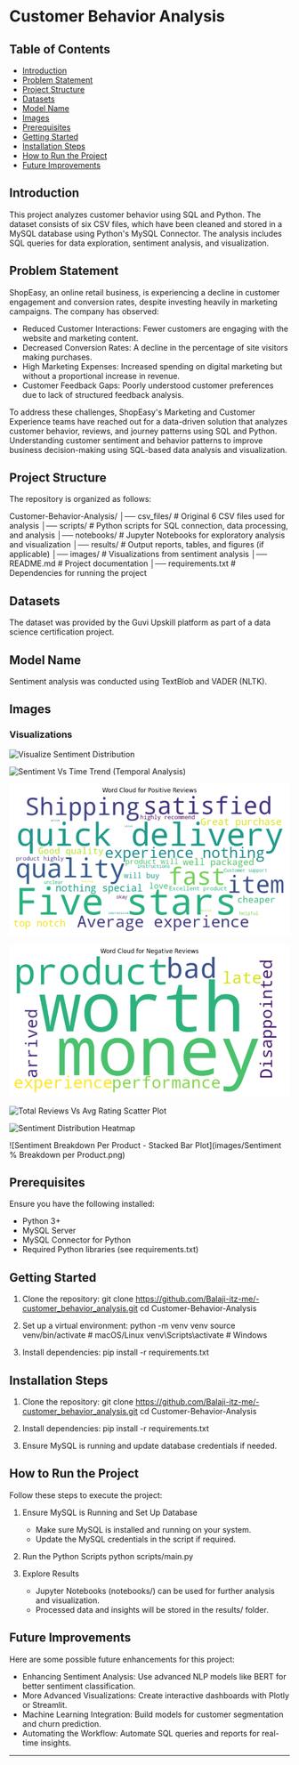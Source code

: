 # Customer Behavior Analysis

## Table of Contents
- [Introduction](#introduction)
- [Problem Statement](#problem-Statement)
- [Project Structure](#project-structure)
- [Datasets](#datasets)
- [Model Name](#model-name)
- [Images](#images)
- [Prerequisites](#prerequisites)
- [Getting Started](#getting-started)
- [Installation Steps](#installation-steps)
- [How to Run the Project](#how-to-run-the-project)
- [Future Improvements](#future-improvements)

## Introduction
This project analyzes customer behavior using SQL and Python. The dataset consists of six CSV files, which have been cleaned and stored in a MySQL database using Python's MySQL Connector. The analysis includes SQL queries for data exploration, sentiment analysis, and visualization.

## Problem Statement
ShopEasy, an online retail business, is experiencing a decline in customer engagement and conversion rates, despite investing heavily in marketing campaigns. The company has observed:

- Reduced Customer Interactions: Fewer customers are engaging with the website and marketing content.
- Decreased Conversion Rates: A decline in the percentage of site visitors making purchases.
- High Marketing Expenses: Increased spending on digital marketing but without a proportional increase in revenue.
- Customer Feedback Gaps: Poorly understood customer preferences due to lack of structured feedback analysis.

To address these challenges, ShopEasy's Marketing and Customer Experience teams have reached out for a data-driven solution that analyzes customer behavior, reviews, and journey patterns using SQL and Python.
Understanding customer sentiment and behavior patterns to improve business decision-making using SQL-based data analysis and visualization.

## Project Structure
The repository is organized as follows:

Customer-Behavior-Analysis/
│── csv_files/          # Original 6 CSV files used for analysis
│── scripts/            # Python scripts for SQL connection, data processing, and analysis
│── notebooks/          # Jupyter Notebooks for exploratory analysis and visualization
│── results/            # Output reports, tables, and figures (if applicable)
│── images/             # Visualizations from sentiment analysis
│── README.md           # Project documentation
│── requirements.txt    # Dependencies for running the project

## Datasets
The dataset was provided by the Guvi Upskill platform as part of a data science certification project.

## Model Name
Sentiment analysis was conducted using TextBlob and VADER (NLTK).

## Images
### Visualizations

![Visualize Sentiment Distribution](images/sentiment_distribution.png)

![Sentiment Vs Time Trend (Temporal Analysis)](images/sentiment_vs_time.png)

![Word Cloud Sentiment for Positive Reviews](images/word_cloud_positive.png)

![Word Cloud Sentiment for Negative Reviews](images/Word_cloud_negative.png)

![Total Reviews Vs Avg Rating Scatter Plot](images/reviews_vs_rating.png)

![Sentiment Distribution Heatmap](images/sentiment_heatmap.png)

![Sentiment Breakdown Per Product - Stacked Bar Plot](images/Sentiment % Breakdown per Product.png)

## Prerequisites
Ensure you have the following installed:
- Python 3+
- MySQL Server
- MySQL Connector for Python
- Required Python libraries (see requirements.txt)

## Getting Started
1. Clone the repository:
      git clone https://github.com/Balaji-itz-me/-customer_behavior_analysis.git
   cd Customer-Behavior-Analysis
   
2. Set up a virtual environment:
      python -m venv venv
   source venv/bin/activate  # macOS/Linux
   venv\Scripts\activate     # Windows
   
3. Install dependencies:
      pip install -r requirements.txt
   

## Installation Steps
1. Clone the repository:
       git clone https://github.com/Balaji-itz-me/-customer_behavior_analysis.git
   cd Customer-Behavior-Analysis
   
2. Install dependencies:
      pip install -r requirements.txt
   
3. Ensure MySQL is running and update database credentials if needed.

## How to Run the Project
Follow these steps to execute the project:

1. Ensure MySQL is Running and Set Up Database
   - Make sure MySQL is installed and running on your system.
   - Update the MySQL credentials in the script if required.

2. Run the Python Scripts
      python scripts/main.py
   

3. Explore Results
   - Jupyter Notebooks (notebooks/) can be used for further analysis and visualization.
   - Processed data and insights will be stored in the results/ folder.
  
## Future Improvements
Here are some possible future enhancements for this project:

- Enhancing Sentiment Analysis: Use advanced NLP models like BERT for better sentiment classification.
- More Advanced Visualizations: Create interactive dashboards with Plotly or Streamlit.
- Machine Learning Integration: Build models for customer segmentation and churn prediction.
- Automating the Workflow: Automate SQL queries and reports for real-time insights.

---
